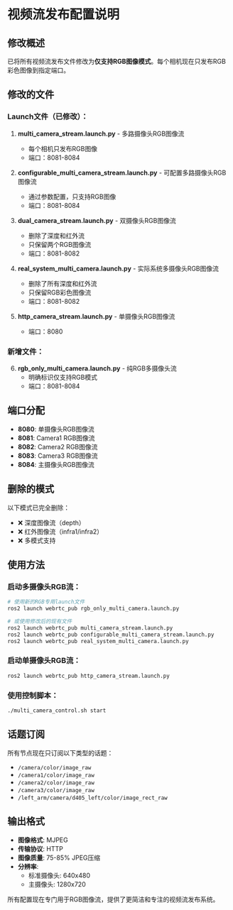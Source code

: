 # 视频流发布配置说明

## 修改概述

已将所有视频流发布文件修改为**仅支持RGB图像模式**。每个相机现在只发布RGB彩色图像到指定端口。

## 修改的文件

### Launch文件（已修改）：

1. **multi_camera_stream.launch.py** - 多路摄像头RGB图像流
   - 每个相机只发布RGB图像
   - 端口：8081-8084

2. **configurable_multi_camera_stream.launch.py** - 可配置多路摄像头RGB图像流
   - 通过参数配置，只支持RGB图像
   - 端口：8081-8084

3. **dual_camera_stream.launch.py** - 双摄像头RGB图像流
   - 删除了深度和红外流
   - 只保留两个RGB图像流
   - 端口：8081-8082

4. **real_system_multi_camera.launch.py** - 实际系统多摄像头RGB图像流
   - 删除了所有深度和红外流
   - 只保留RGB彩色图像流
   - 端口：8081-8082

5. **http_camera_stream.launch.py** - 单摄像头RGB图像流
   - 端口：8080

### 新增文件：

6. **rgb_only_multi_camera.launch.py** - 纯RGB多摄像头流
   - 明确标识仅支持RGB模式
   - 端口：8081-8084

## 端口分配

- **8080**: 单摄像头RGB图像流
- **8081**: Camera1 RGB图像流
- **8082**: Camera2 RGB图像流  
- **8083**: Camera3 RGB图像流
- **8084**: 主摄像头RGB图像流

## 删除的模式

以下模式已完全删除：
- ❌ 深度图像流（depth）
- ❌ 红外图像流（infra1/infra2）
- ❌ 多模式支持

## 使用方法

### 启动多摄像头RGB流：
```bash
# 使用新的RGB专用launch文件
ros2 launch webrtc_pub rgb_only_multi_camera.launch.py

# 或使用修改后的现有文件
ros2 launch webrtc_pub multi_camera_stream.launch.py
ros2 launch webrtc_pub configurable_multi_camera_stream.launch.py
ros2 launch webrtc_pub real_system_multi_camera.launch.py
```

### 启动单摄像头RGB流：
```bash
ros2 launch webrtc_pub http_camera_stream.launch.py
```

### 使用控制脚本：
```bash
./multi_camera_control.sh start
```

## 话题订阅

所有节点现在只订阅以下类型的话题：
- `/camera/color/image_raw`
- `/camera1/color/image_raw`
- `/camera2/color/image_raw`
- `/camera3/color/image_raw`
- `/left_arm/camera/d405_left/color/image_rect_raw`

## 输出格式

- **图像格式**: MJPEG
- **传输协议**: HTTP
- **图像质量**: 75-85% JPEG压缩
- **分辨率**: 
  - 标准摄像头: 640x480
  - 主摄像头: 1280x720

所有配置现在专门用于RGB图像流，提供了更简洁和专注的视频流发布系统。
